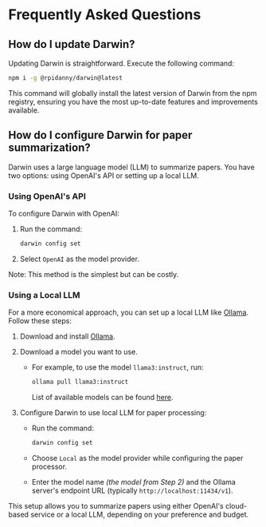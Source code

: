 # Frequently Asked Questions

## How do I update Darwin?

Updating Darwin is straightforward. Execute the following command:

```bash
npm i -g @rpidanny/darwin@latest
```

This command will globally install the latest version of Darwin from the npm registry, ensuring you have the most up-to-date features and improvements available.

## How do I configure Darwin for paper summarization?

Darwin uses a large language model (LLM) to summarize papers. You have two options: using OpenAI's API or setting up a local LLM.

### Using OpenAI's API

To configure Darwin with OpenAI:

1. Run the command:

   ```bash
   darwin config set
   ```

2. Select `OpenAI` as the model provider.

Note: This method is the simplest but can be costly.

### Using a Local LLM

For a more economical approach, you can set up a local LLM like [Ollama](https://ollama.com/). Follow these steps:

1. Download and install [Ollama](https://ollama.com/).
2. Download a model you want to use.

   - For example, to use the model `llama3:instruct`, run:

     ```sh
     ollama pull llama3:instruct
     ```

     List of available models can be found [here](https://ollama.com/library).

3. Configure Darwin to use local LLM for paper processing:

   - Run the command:

     ```bash
     darwin config set
     ```

   - Choose `Local` as the model provider while configuring the paper processor.
   - Enter the model name _(the model from Step 2)_ and the Ollama server's endpoint URL (typically `http://localhost:11434/v1`).

This setup allows you to summarize papers using either OpenAI's cloud-based service or a local LLM, depending on your preference and budget.
